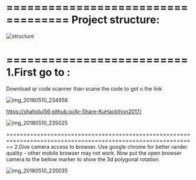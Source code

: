
===================================
Project structure:
===================================


![structure](https://user-images.githubusercontent.com/11449967/39885555-b2085e4a-54ae-11e8-836a-5e7081045980.PNG)


==========================
1.First go to  :
===========================
Download qr code scanner than scane the code to got o the link

![img_20180510_234956](https://user-images.githubusercontent.com/11449967/39885059-7f7937ca-54ad-11e8-975e-3eaf8c3bd800.jpg)

https://shahidul56.github.io/Ar-Share-KuHackthon2017/

![img_20180510_235025](https://user-images.githubusercontent.com/11449967/39885054-7ed8c70e-54ad-11e8-9dcd-5326bccba11c.jpg)


==============================================================================================================
2.Give camera access to browser. Use google chrome for better rander quality - other mobile browser may not work.
Now put the open browser camera to the bellow marker to show the 3d polygonal rotation.

![img_20180510_235035](https://user-images.githubusercontent.com/11449967/39885057-7f1de7c6-54ad-11e8-8f19-92f0ccf0654c.jpg)







